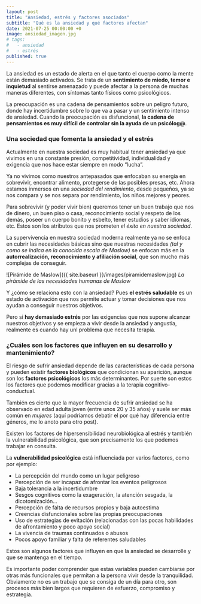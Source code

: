 ```yaml
---
layout: post
title: "Ansiedad, estrés y factores asociados"
subtitle: "Qué es la ansiedad y qué factores afectan"
date: 2021-07-25 00:00:00 +0
image: ansiedad_imagen.jpg
# tags:
#   - ansiedad
#   - estrés
published: true
---
```


La ansiedad es un estado de alerta en el que tanto el cuerpo como la mente están demasiado activados. Se trata de un **sentimiento de miedo, temor e inquietud** al sentirse amenazado y puede afectar a la persona de muchas maneras diferentes, con síntomas tanto físicos como psicológicos. 

<!-- more -->

La preocupación es una cadena de pensamientos sobre un peligro futuro, donde hay incertidumbre sobre lo que va a pasar y un sentimiento intenso de ansiedad. Cuando la preocupación es disfuncional, **la cadena de pensamientos es muy difícil de controlar sin la ayuda de un psicólog@**. 

### Una sociedad que fomenta la ansiedad y el estrés

Actualmente en nuestra sociedad es muy habitual tener ansiedad ya que vivimos en una constante presión, competitividad, individualidad y exigencia que nos hace estar siempre en modo “lucha”. 

Ya no vivimos como nuestros antepasados que enfocaban su energía en sobrevivir, encontrar alimento, protegerse de las posibles presas, etc. Ahora estamos inmersos en una *sociedad del rendimiento*, desde pequeños, ya se nos compara y se nos separa por rendimiento, los niños mejores y peores.

Para sobrevivir (y poder vivir bien) queremos tener un buen trabajo que nos de dinero, un buen piso o casa, reconocimiento social y respeto de los demás, poseer un cuerpo bonito y esbelto, tener estudios y saber idiomas, etc. Estos son los atributos que nos prometen *el éxito en nuestra sociedad*. 

La supervivencia en nuestra sociedad moderna realmente ya no se enfoca en cubrir las necesidades básicas sino que nuestras necesidades *(tal y como se indica en la conocida escala de Maslow)* se enfocan más en la **autorrealización, reconocimiento y afiliación social**, que son mucho más complejas de conseguir. 

![Pirámide de Maslow]({{ site.baseurl }}/images/piramidemaslow.jpg)
*La pirámide de las necesidades humanas de Maslow*

Y ¿cómo se relaciona esto con la ansiedad? Pues **el estrés saludable** es un estado de activación que nos permite actuar y tomar decisiones que nos ayudan a conseguir nuestros objetivos. 

Pero si **hay demasiado estrés** por las exigencias que nos supone alcanzar nuestros objetivos y se empieza a vivir desde la ansiedad y angustia, realmente es cuando hay unl problema que necesita terapia. 

### ¿Cuáles son los factores que influyen en su desarrollo y mantenimiento?

El riesgo de sufrir ansiedad depende de las características de cada persona y pueden existir **factores biológicos** que condicionan su aparición, aunque son los **factores psicológicos** los más determinantes. Por suerte son estos los factores que podemos modificar gracias a la terapia cognitivo-conductual. 

También es cierto que la mayor frecuencia de sufrir ansiedad se ha observado en edad adulta joven (entre unos 20 y 35 años) y suele ser más común en *mujeres* (aquí podríamos debatir el por qué hay diferencia entre géneros, me lo anoto para otro post).

Existen los factores de hipersensibilidad neurobiológica al estrés y también la vulnerabilidad psicológica, que son precisamente los que podemos trabajar en consulta.

La **vulnerabilidad psicológica** está influenciada por varios factores, como por ejemplo:

- La percepción del mundo como un lugar peligroso
- Percepción de ser incapaz de afrontar los eventos peligrosos
- Baja tolerancia a la incertidumbre
- Sesgos cognitivos como la exageración, la atención sesgada, la dicotomización...
- Percepción de falta de recursos propios y baja autoestima
- Creencias disfuncionales sobre las propias preocupaciones
- Uso de estrategias de evitación (relacionadas con las pocas habilidades de afrontamiento y poco apoyo social)
- La vivencia de traumas continuados o abusos
- Pocos apoyo familiar y falta de referentes saludables

Estos son algunos factores que influyen en que la ansiedad se desarrolle y que se mantenga en el tiempo.

Es importante poder comprender que estas variables pueden cambiarse por otras más funcionales que permitan a la persona vivir desde la tranquilidad. Obviamente no es un trabajo que se consiga de un día para otro, son procesos más bien largos que requieren de esfuerzo, compromiso y estrategia. 
